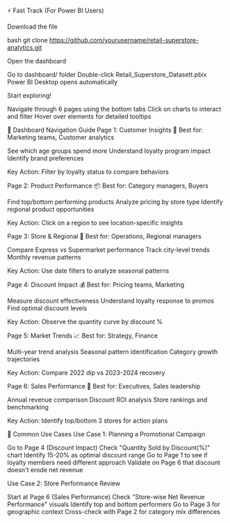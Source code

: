 ⚡ Fast Track (For Power BI Users)

Download the file

bash   git clone https://github.com/yourusername/retail-superstore-analytics.git

Open the dashboard

Go to dashboard/ folder
Double-click Retail_Superstore_Datasett.pbix
Power BI Desktop opens automatically


Start exploring!

Navigate through 6 pages using the bottom tabs
Click on charts to interact and filter
Hover over elements for detailed tooltips




📖 Dashboard Navigation Guide
Page 1: Customer Insights 👥
Best for: Marketing teams, Customer analytics

See which age groups spend more
Understand loyalty program impact
Identify brand preferences

Key Action: Filter by loyalty status to compare behaviors

Page 2: Product Performance 📦
Best for: Category managers, Buyers

Find top/bottom performing products
Analyze pricing by store type
Identify regional product opportunities

Key Action: Click on a region to see location-specific insights

Page 3: Store & Regional 🏪
Best for: Operations, Regional managers

Compare Express vs Supermarket performance
Track city-level trends
Monthly revenue patterns

Key Action: Use date filters to analyze seasonal patterns

Page 4: Discount Impact 💰
Best for: Pricing teams, Marketing

Measure discount effectiveness
Understand loyalty response to promos
Find optimal discount levels

Key Action: Observe the quantity curve by discount %

Page 5: Market Trends 📈
Best for: Strategy, Finance

Multi-year trend analysis
Seasonal pattern identification
Category growth trajectories

Key Action: Compare 2022 dip vs 2023-2024 recovery

Page 6: Sales Performance 💼
Best for: Executives, Sales leadership

Annual revenue comparison
Discount ROI analysis
Store rankings and benchmarking

Key Action: Identify top/bottom 3 stores for action plans

🎯 Common Use Cases
Use Case 1: Planning a Promotional Campaign

Go to Page 4 (Discount Impact)
Check "Quantity Sold by Discount(%)" chart
Identify 15-20% as optimal discount range
Go to Page 1 to see if loyalty members need different approach
Validate on Page 6 that discount doesn't erode net revenue

Use Case 2: Store Performance Review

Start at Page 6 (Sales Performance)
Check "Store-wise Net Revenue Performance" visuals
Identify top and bottom performers
Go to Page 3 for geographic context
Cross-check with Page 2 for category mix differences